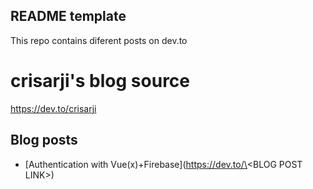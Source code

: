 ## README template

This repo contains diferent posts on dev.to

# crisarji's blog source

https://dev.to/crisarji

## Blog posts

- [Authentication with Vue(x)+Firebase](https://dev.to/\<BLOG POST LINK\>)
